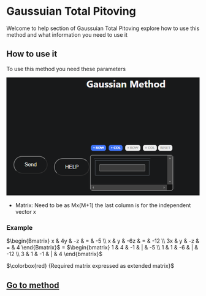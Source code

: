 # Gaussuian Total Pitoving

Welcome to help section of Gaussuian Total Pitoving explore how to use this method and what information you need to use it

## How to use it

To use this method you need these parameters

![Input](../../static/img/blog/gaussian.png)

- Matrix: Need to be as Mx(M+1) the last column is for the independent vector x

### Example 

$\begin{Bmatrix}
    x & 4y & -z & = & -5 \\
    x & y & -6z & = & -12 \\
    3x & y & -z & = & 4
\end{Bmatrix}$
$=$
$\begin{bmatrix}
    1 & 4 & -1 & | & -5 \\
    1 & 1 & -6 & | & -12 \\
    3 & 1 & -1 & | & 4
\end{bmatrix}$

$\colorbox{red} {Required matrix expressed as extended matrix}$

## [Go to method](../../methods/matrix/gausspivtotal)